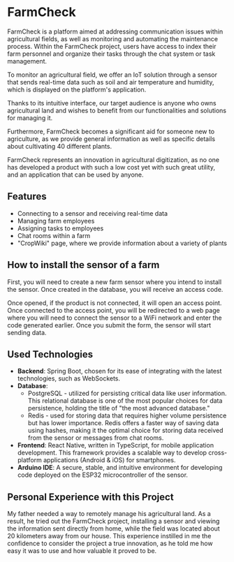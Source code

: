 # FarmCheck

FarmCheck is a platform aimed at addressing communication issues within agricultural fields, as well as monitoring and automating the maintenance process. Within the FarmCheck project, users have access to index their farm personnel and organize their tasks through the chat system or task management.

To monitor an agricultural field, we offer an IoT solution through a sensor that sends real-time data such as soil and air temperature and humidity, which is displayed on the platform's application.

Thanks to its intuitive interface, our target audience is anyone who owns agricultural land and wishes to benefit from our functionalities and solutions for managing it.

Furthermore, FarmCheck becomes a significant aid for someone new to agriculture, as we provide general information as well as specific details about cultivating 40 different plants.

FarmCheck represents an innovation in agricultural digitization, as no one has developed a product with such a low cost yet with such great utility, and an application that can be used by anyone.

## Features
-   Connecting to a sensor and receiving real-time data
-   Managing farm employees
-   Assigning tasks to employees
-   Chat rooms within a farm
-   "CropWiki" page, where we provide information about a variety of plants

## How to install the sensor of a farm
First, you will need to create a new farm sensor where you intend to install the sensor. Once created in the database, you will receive an access code.

Once opened, if the product is not connected, it will open an access point. Once connected to the access point, you will be redirected to a web page where you will need to connect the sensor to a WiFi network and enter the code generated earlier. Once you submit the form, the sensor will start sending data.

## Used Technologies

-   **Backend**: Spring Boot, chosen for its ease of integrating with the latest technologies, such as WebSockets.
-   **Database**:
    -  PostgreSQL - utilized for persisting critical data like user information. This relational database is one of the most popular choices for data persistence, holding the title of "the most advanced database."
	-  Redis - used for storing data that requires higher volume persistence but has lower importance. Redis offers a faster way of saving data using hashes, making it the optimal choice for storing data received from the sensor or messages from chat rooms.
-   **Frontend**: React Native, written in TypeScript, for mobile application development. This framework provides a scalable way to develop cross-platform applications (Android & iOS) for smartphones.
-   **Arduino IDE**: A secure, stable, and intuitive environment for developing code deployed on the ESP32 microcontroller of the sensor.

## Personal Experience with this Project

My father needed a way to remotely manage his agricultural land. As a result, he tried out the FarmCheck project, installing a sensor and viewing the information sent directly from home, while the field was located about 20 kilometers away from our house. This experience instilled in me the confidence to consider the project a true innovation, as he told me how easy it was to use and how valuable it proved to be.
